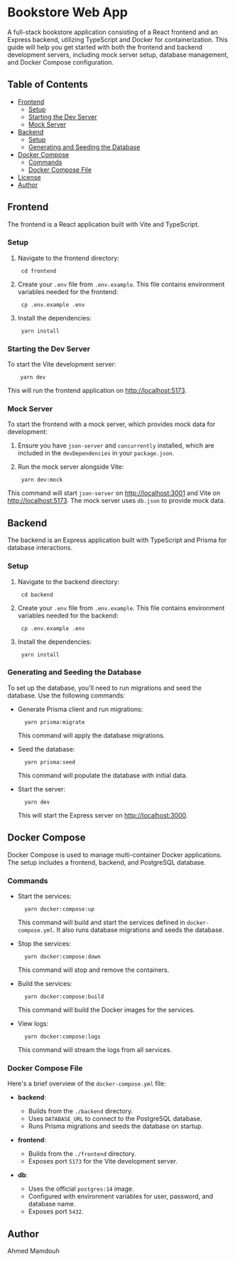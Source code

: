 # Bookstore Web App

A full-stack bookstore application consisting of a React frontend and an Express backend, utilizing TypeScript and Docker for containerization. This guide will help you get started with both the frontend and backend development servers, including mock server setup, database management, and Docker Compose configuration.

## Table of Contents

- [Frontend](#frontend)
  - [Setup](#setup)
  - [Starting the Dev Server](#starting-the-dev-server)
  - [Mock Server](#mock-server)
- [Backend](#backend)
  - [Setup](#setup-1)
  - [Generating and Seeding the Database](#generating-and-seeding-the-database)
- [Docker Compose](#docker-compose)
  - [Commands](#commands)
  - [Docker Compose File](#docker-compose-file)
- [License](#license)
- [Author](#author)

## Frontend

The frontend is a React application built with Vite and TypeScript.

### Setup

1. Navigate to the frontend directory:

        cd frontend

2. Create your `.env` file from `.env.example`. This file contains environment variables needed for the frontend:

        cp .env.example .env

3. Install the dependencies:

        yarn install

### Starting the Dev Server

To start the Vite development server:

        yarn dev

This will run the frontend application on [http://localhost:5173](http://localhost:5173).

### Mock Server

To start the frontend with a mock server, which provides mock data for development:

1. Ensure you have `json-server` and `concurrently` installed, which are included in the `devDependencies` in your `package.json`.

2. Run the mock server alongside Vite:

        yarn dev:mock

This command will start `json-server` on [http://localhost:3001](http://localhost:3001) and Vite on [http://localhost:5173](http://localhost:5173). The mock server uses `db.json` to provide mock data.

## Backend

The backend is an Express application built with TypeScript and Prisma for database interactions.

### Setup

1. Navigate to the backend directory:

        cd backend

2. Create your `.env` file from `.env.example`. This file contains environment variables needed for the backend:

        cp .env.example .env

3. Install the dependencies:

        yarn install

### Generating and Seeding the Database

To set up the database, you'll need to run migrations and seed the database. Use the following commands:

- Generate Prisma client and run migrations:

        yarn prisma:migrate

  This command will apply the database migrations.

- Seed the database:

        yarn prisma:seed

  This command will populate the database with initial data.

- Start the server:

        yarn dev

  This will start the Express server on [http://localhost:3000](http://localhost:3000).

## Docker Compose

Docker Compose is used to manage multi-container Docker applications. The setup includes a frontend, backend, and PostgreSQL database.

### Commands

- Start the services:

        yarn docker:compose:up

  This command will build and start the services defined in `docker-compose.yml`. It also runs database migrations and seeds the database.

- Stop the services:

        yarn docker:compose:down

  This command will stop and remove the containers.

- Build the services:

        yarn docker:compose:build

  This command will build the Docker images for the services.

- View logs:

        yarn docker:compose:logs

  This command will stream the logs from all services.

### Docker Compose File

Here's a brief overview of the `docker-compose.yml` file:

- **backend**:
  - Builds from the `./backend` directory.
  - Uses `DATABASE_URL` to connect to the PostgreSQL database.
  - Runs Prisma migrations and seeds the database on startup.

- **frontend**:
  - Builds from the `./frontend` directory.
  - Exposes port `5173` for the Vite development server.

- **db**:
  - Uses the official `postgres:14` image.
  - Configured with environment variables for user, password, and database name.
  - Exposes port `5432`.

## Author

Ahmed Mamdouh
